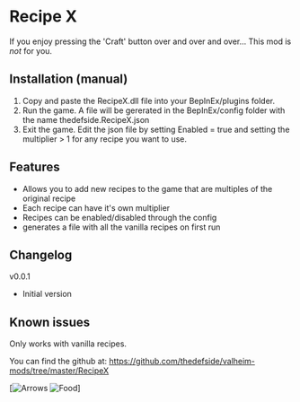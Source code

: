 ﻿# Recipe X
If you enjoy pressing the 'Craft' button over and over and over... This mod is _not_ for you.

## Installation (manual)
1. Copy and paste the RecipeX.dll file into your BepInEx/plugins folder.
2. Run the game. A file will be gererated in the BepInEx/config folder with the name thedefside.RecipeX.json
3. Exit the game. Edit the json file by setting Enabled = true and setting the multiplier > 1 for any recipe you want to use.

## Features
 - Allows you to add new recipes to the game that are multiples of the original recipe
 - Each recipe can have it's own multiplier
 - Recipes can be enabled/disabled through the config
 - generates a file with all the vanilla recipes on first run

## Changelog
v0.0.1
 - Initial version

## Known issues
Only works with vanilla recipes.


You can find the github at: https://github.com/thedefside/valheim-mods/tree/master/RecipeX

[![Arrows](https://i.imgur.com/92cbGVc.png)
![Food](https://i.imgur.com/nVxVrbP.png)]
